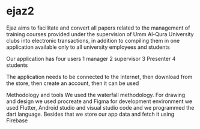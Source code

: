 # ejaz2
Ejaz aims to facilitate and convert all papers related to the management of training courses provided under the supervision of Umm Al-Qura University clubs into electronic transactions, in addition to compiling them in one application available only to all university employees and students

Our application has four users
 1 manager
 2 supervisor
 3 Presenter
 4 students
 
The application needs to be connected to the Internet, then download from the store, then create an account, then it can be used

Methodology and tools We used the waterfall methodology.  For drawing and design we used procreate and Figma for development environment we used Flutter, Android studio and visual studio code and we programmed the dart language.  Besides that we store our app data and fetch it using Firebase
